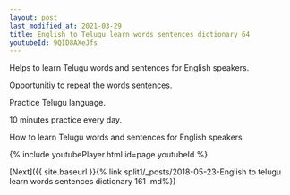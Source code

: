 ```yaml
---
layout: post
last_modified_at: 2021-03-29
title: English to Telugu learn words sentences dictionary 64 
youtubeId: 9QID8AXeJfs
---
```

 
 
Helps to learn Telugu words and sentences for English speakers.

Opportunitiy to repeat the words sentences. 

Practice Telugu language. 
 
10 minutes practice every day. 
 
How to learn Telugu words and sentences for English speakers 
 
{% include youtubePlayer.html id=page.youtubeId %}
 
 
[Next]({{ site.baseurl }}{% link  split1/_posts/2018-05-23-English to telugu learn words sentences dictionary 161 .md%})
 
